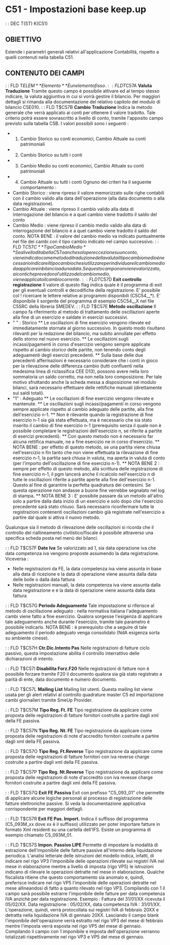 # C51 - Impostazioni base keep.up
 :  : DEC T(ST) K(C51)
## OBIETTIVO
Estende i parametri generali relativi all'applicazione Contabilità, rispetto a quelli contenuti nella tabella C51.
## CONTENUTO DEI CAMPI
 :  : FLD T$ELEM **Elemento**
È un elemento fisso.
 :  : FLD T$C57A **Valuta Traduzione**
Tramite questo campo è possibile attivare ed al tempo stesso indicare, la valuta aggiuntiva in cui si vorrà gestire il bilancio. Per maggiori dettagli si rimanda alla documentazione del relativo capitolo del modulo di bilancio C5E010.
 :  : FLD T$C57B **Cambio Traduzione**
Indica la metodo generale che verrà applicato ai conti per ottenere il valore tradotto. Tale criterio potrà essere sovrascritto a livello di conto, tramite l'apposito campo previsto sulla tabella C5B. I valori possibili sono i seguenti : 
* 1. Cambio Storico su conti economici, Cambio Attuale su conti patrimoniali
* 2. Cambio Storico su tutti i conti
* 3. Cambio Medio su conti economici, Cambio Attuale su conti patrimoniali
* 4. Cambio Attuale su tutti i conti
Ognuno dei criteri ha il seguente comportamento : 
* Cambio Storico :  viene ripreso il valore memorizzato sulle righe contabili con il cambio valido alla data dell'operazione (alla data documento o alla data registrazione).
* Cambio Attuale :  viene ripreso il cambio valido alla data di interrogazione del bilancio e a quel cambio viene tradotto il saldo del conto
* Cambio Medio :  viene ripreso il cambio medio valido alla data di interrogazione del bilancio e a quel cambio viene tradotto il saldo del conto. NOTA BENE :  il valore del cambio medio va indicato puntualmente nel file dei cambi con il tipo cambio indicato nel campo successivo.
 :  : FLD T$C57C **Tipo Cambio Medio**
Se a livello di tabella C57 o anche solo per eccezione su un conto, viene indicato come metodo di traduzione della valuta il tipo cambio medio è necessario indicare il tipo cambio che si utilizzare per individuare il cambio medio da applicare in bilancio ad una data. Se questo campo non viene valorizzato, ai conti che prevedono l'utilizzo del cambio medio, viene applicato il cambio corrente.
 :  : FLD T$C57D **Exit controllo registrazione**
Il valore di questo flag indica quale è il programma di exit per gli eventuali controlli e  decodifiche della registrazione.
E' possibile col ! ricercare le lettere relative ai programmi disponibili (C5C54__*).
E' disponibile il sorgente del programma di esempio C5C54__X nel file C5SRC della libreria SMEDEV.
 :  : FLD T$C57E **Metodo oscillazione**
Il campo fa riferimento al metodo di trattamento delle oscillazioni aperte alla fine di un esercizio e saldate in esercizi successivi.
* " " :  Storico
** Le oscillazioni di fine esercizio vengono rilevate ed immediatamente stornate al giorno successivo. In questo modo risultano rilevanti per la redazione del bilancio, ma subito annullate per effetto dello storno nel nuovo esercizio.
** Le oscillazioni sugli incassi/pagamenti in corso d'esercizio vengono sempre applicate rispetto al cambio storico delle partite, non tenendo conto degli adeguamenti degli esercizi precedenti.
** Sulla base delle due precedenti affermazioni è necessario considerare che i conti in gioco per la rilevazione delle differenza cambio (tutti confluenti nella medesima linea di riclassifica CEE D13), possono avere nella loro sommatoria un saldo corretto, ma non nella loro composizione. Per tale motivo sfruttando anche la scheda messa a disposizione nel modulo bilanci, sarà necessario effettuare delle rettifiche manuali (direttamente sui saldi totali).
* "1" :  Adeguato
** Le oscillazioni di fine esercizio vengono rilevate e mantenute.
** Le oscillazioni sugli incassi/pagamenti in corso vengono sempre applicate rispetto al cambio adeguato delle partite, alla fine dell'esercizio n-1.
** Non è rilevante quando la registrazione di fine esercizio n-1 sia già stata effettuata, ma è necessario che sia stato inserito il cambio di fine esercizio n-1 (prerequisito senza il quale non è possibile completare le registrazioni dell'esercizio n, se riferite a partite di esercizi precedenti).
** Con questo metodo non è necessario far alcuna rettifica manuale, ne a fine esercizio ne in corso d'esercizio.
** NOTA BENE :  per effetto di questo metodo, se una partita viene chiusa nell'esercizio n fin tanto che non viene effettuata la rilevazione di fine esercizio n-1, la partita sarà chiusa in valuta, ma aperta in valuta di conto (per l'importo dell'oscillazione di fine esercizio n-1).
** NOTA BENE 2 :  sempre per effetto di questo metodo, alla scrittura delle registrazione di fine esercizio n-1, il pgm lancerà anche il ricalcolo nell'esercizio n di tutte le oscillazioni riferite a partite aperte alla fine dell'esercizio n-1. Questo al fine di garantire la perfetta quadratura dei centesimi. Se questa operazione non andasse a buone fine verrebbe segnalato nel log di stampa.
** NOTA BENE 3 :  E' possibile passare da un metodo all'altro solo a partire dalla data inizio di un esercizio e solo dopo che l'esercizio precedente sarà stato chiuso. Sarà necessario riconfermare tutte le registrazioni contenenti oscillazioni cambio già registrate nell'esercizio a partire dal quale si attiva il nuovo metodo.

Qualunque sia il metodo di rilevazione delle oscillazioni si ricorda che il controllo del riallineamento civilistico/fiscale è possibile attraverso una specifica scheda posta nel menù dei bilanci.

 :  : FLD T$C57F **Date Iva**
Se valorizzato ad 1, sia data operazione iva che data competenza iva vengono proposte assumendo la data registrazione. Viceversa : 
* Nelle registrazioni da FE, la data competenza iva viene assunta in base alla data di ricezione e la data di operazione viene assunta dalla data delle bolle o dalla data fattura
* Nelle registrazioni manuali, la data competenza iva viene assunta dalla data registrazione e e la data di operazione viene assunta dalla data fattura

 :  : FLD T$C57G **Periodo Adeguamento**
Tale impostazione si riferisce al metodo di oscillazione adeguato :  nella normativa italiana l'adeguamento cambi viene fatto a fine esercizio. Qualora sorgesse l'esigenza di applicare tale adeguamento anche durante l'esercizio, tramite tale parametro è possibile indicarlo.
NOTA BENE :  è prerequisito che a seguire di tale adeguamento il periodo adeguato venga consolidato (NdA esigenza sorta su ambiente cinese).

 :  : FLD T$C57H **Ctr.Dic.Intento Pas**
Nelle registrazioni di fatture ciclo passivo, questa impostazione abilita il controllo interrattivo delle dichiarazioni di intento.

 :  : FLD T$C57I **Disabilita Forz.F20**
Nelle registrazioni di fatture non è possibile forzare tramite F20 il documento qualora sia già stato registrato a parità di ente, data documento e numero documento.

 :  : FLD T$C57L **Mailing List**
Mailing list utenti. Questa mailing list viene usata per gli alert relativi al controllo quadrature master C5 ed importazione cambi giornalieri tramite SmeUp Provider.

 :  : FLD T$C57M **Tipo Reg. Ft. FE**
Tipo registrazione da applicare come proposta delle registrazioni di fatture fornitori costruite a partire dagli xml della FE passiva.

 :  : FLD T$C57N **Tipo Reg. Nt. FE**
Tipo registrazione da applicare come proposta delle registrazioni di note d'accredito fornitori costruite a partire dagli xml della FE passiva.

 :  : FLD T$C57O **Tipo Reg. Ft.Reverse**
Tipo registrazione da applicare come proposta delle registrazioni di fatture fornitori con iva reverse charge costruite a partire dagli xml della FE passiva.

 :  : FLD T$C57P **Tipo Reg. Nt.Reverse**
Tipo registrazione da applicare come proposta delle registrazioni di note d'accredito con iva revesse charge fornitori costruite a partire dagli xml della FE passiva.

 :  : FLD T$C57Q **Exit FE Passiva**
Exit con prefisso "C5_093_01" che permette di applicare alcune logiche personali al processo di registrazione delle fatture elettroniche passive. Si veda la documentazione applicativa corrispondente per maggiori dettagli.

 :  : FLD T$C57R **Exit FE Pas. Import.**
Indica il suffisso del programma (C5_093M_xx dove xx è il suffisso) utilizzato per poter importare
fatture in formato Xml residenti su una cartella dell'IFS. Esiste un programma di esempio chiamato
C5_093M_01.

 :  : FLD T$C57S **Impon. Passivo LIPE**
Permette di impostare la modalità di estrazione dell'imponibile delle fatture passive all'interno
della liquidazione periodica. L'analisi letterale delle istruzioni del modello indica, infatti, di
indicare nel rigo VP3 l'imponibile delle operazioni rilevate sui registri IVA nel mese in
elaborazione mentre a livello di imposta (rigo VP5) le istruzioni indicano di rilevare le operazioni
detratte nel mese in elaborazione.
Qualche fiscalista ritiene che questo comportamento sia anomalo e, quindi, preferisce indicare nel
rigo VP5 l'imponibile delle operazioni detratte nel mese allineandosi di fatto a quanto rilevato nel
rigo VP3.
Compilando con 1 il campo sarà possibile estrarre l'imponibile delle fatture per data competenza IVA
anzichè per data registrazione.
Esempio :  Fattura del 31/01/XX ricevuta il 05/02/XX. Data registrazione :  05/02/XX, data competenza
IVA :  31/01/XX. L'operazione, quindi, verrà protocollata sui registri IVA di febbraio 20XX e detratta
nella liquidazione IVA di gennaio 20XX.
Lasciando il campo blank l'imponibile dell'operazione verrà estratto nel rigo VP3 del mese di
febbraio mentre l'imposta verrà esposta nel rigo VP5 del mese di gennaio.
Compilando il campo con 1 imponibile e imposta dell'operazione verranno totalizzati rispettivamente
nel rigo VP3 e VP5 del mese di gennaio.
